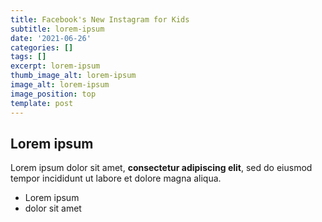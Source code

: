 ```yaml
---
title: Facebook's New Instagram for Kids
subtitle: lorem-ipsum
date: '2021-06-26'
categories: []
tags: []
excerpt: lorem-ipsum
thumb_image_alt: lorem-ipsum
image_alt: lorem-ipsum
image_position: top
template: post
---
```

## Lorem ipsum

Lorem ipsum dolor sit amet, **consectetur adipiscing elit**, sed do eiusmod tempor incididunt ut labore et dolore magna aliqua.

- Lorem ipsum
- dolor sit amet